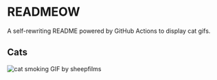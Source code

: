 # READMEOW

A self-rewriting README powered by GitHub Actions to display cat gifs.

## Cats

![cat smoking GIF by sheepfilms](https://media2.giphy.com/media/v1.Y2lkPTlhY2QwMmRhaWhpMWs0MW93YnYzdjQxdDA5YnZ4eTVkYWYweDY4MHFjMnVib3gwOSZlcD12MV9naWZzX3NlYXJjaCZjdD1n/l0ExdMHUDKteztyfe/200.gif)

